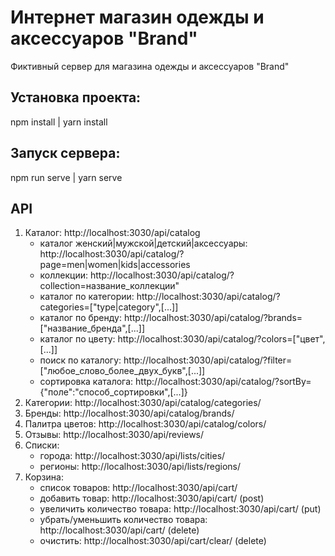 # Интернет магазин одежды и аксессуаров "Brand"
Фиктивный сервер для магазина одежды и аксессуаров "Brand"

## Установка проекта:
npm install | yarn install

## Запуск сервера:
npm run serve | yarn serve

## API
1. Каталог: http://localhost:3030/api/catalog
    - каталог женский|мужской|детский|аксессуары: http://localhost:3030/api/catalog/?page=men|women|kids|accessories
    - коллекции: http://localhost:3030/api/catalog/?collection=название_коллекции"
    - каталог по категории: http://localhost:3030/api/catalog/?categories=["type|category",[...]]
    - каталог по бренду: http://localhost:3030/api/catalog/?brands=["название_бренда",[...]]
    - каталог по цвету: http://localhost:3030/api/catalog/?colors=["цвет",[...]]
    - поиск по каталогу: http://localhost:3030/api/catalog/?filter=["любое_слово_более_двух_букв",[...]]
    - сортировка каталога: http://localhost:3030/api/catalog/?sortBy={"поле":"способ_сортировки",[...]}
2. Категории: http://localhost:3030/api/catalog/categories/
3. Бренды: http://localhost:3030/api/catalog/brands/
4. Палитра цветов: http://localhost:3030/api/catalog/colors/
5. Отзывы: http://localhost:3030/api/reviews/
6. Списки:
    - города: http://localhost:3030/api/lists/cities/
    - регионы: http://localhost:3030/api/lists/regions/
7. Корзина:
    - список товаров: http://localhost:3030/api/cart/
    - добавить товар: http://localhost:3030/api/cart/ (post)
    - увеличить количество товара: http://localhost:3030/api/cart/ (put)
    - убрать/уменьшить количество товара: http://localhost:3030/api/cart/ (delete)
    - очистить: http://localhost:3030/api/cart/clear/ (delete)
